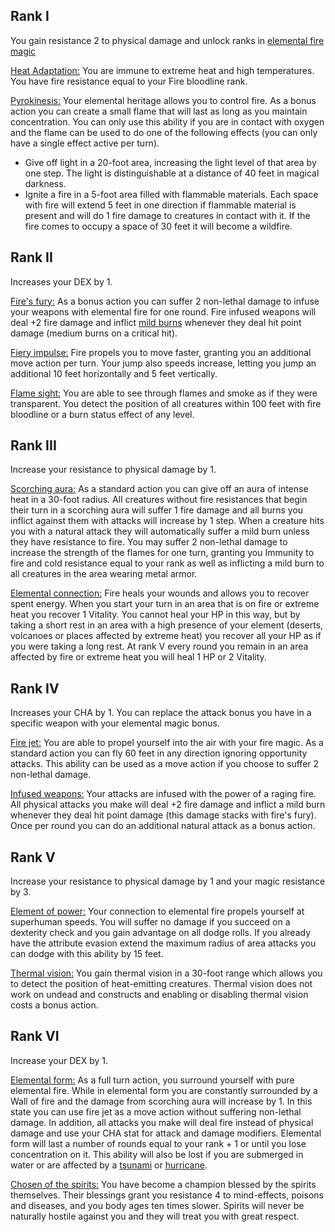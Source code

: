  

## Rank I 

You gain resistance 2 to physical damage and unlock ranks in [elemental fire magic](https://raldamain.com/en/rules/ranks/Elemental%20magic/fire%20magic.html)

<u>Heat Adaptation:</u> You are immune to extreme heat and high temperatures. You have fire resistance equal to your Fire bloodline rank.

<u>Pyrokinesis:</u> Your elemental heritage allows you to control fire. As a bonus action you can create a small flame that will last as long as you maintain concentration. You can only use this ability if you are in contact with oxygen and the flame can be used to do one of the following effects (you can only have a single effect active per turn).

- Give off light in a 20-foot area, increasing the light level of that area by one step. The light is distinguishable at a distance of 40 feet in magical darkness.
- Ignite a fire in a 5-foot area filled with flammable materials. Each space with fire will extend 5 feet in one direction if flammable material is present and will do 1 fire damage to creatures in contact with it. If the fire comes to occupy a space of 30 feet it will become a wildfire.

## Rank II

Increases your DEX by 1.

<u>Fire's fury:</u> As a bonus action you can suffer 2 non-lethal damage to infuse your weapons with elemental fire for one round. Fire infused weapons will deal +2 fire damage and inflict [mild burns](https://raldamain.com/en/rules/main%20rules/status%20effects.html#burned) whenever they deal hit point damage (medium burns on a critical hit). 

<u>Fiery impulse:</u> Fire propels you to move faster, granting you an additional move action per turn. Your jump also speeds increase, letting you jump an additional 10 feet horizontally and 5 feet vertically. 

<u>Flame sight:</u> You are able to see through flames and smoke as if they were transparent. You detect the position of all creatures within 100 feet with fire bloodline or a burn status effect of any level.

## Rank III 

Increase your resistance to physical damage by 1.

<u>Scorching aura:</u> As a standard action you can give off an aura of intense heat in a 30-foot radius. All creatures without fire resistances that begin their turn in a scorching aura will suffer 1 fire damage and all burns you inflict against them with attacks will increase by 1 step. When a creature hits you with a natural attack they will automatically suffer a mild burn unless they have resistance to fire. You may suffer 2 non-lethal damage to increase the strength of the flames for one turn, granting you Immunity to fire and cold resistance equal to your rank as well as inflicting a mild burn to all creatures in the area wearing metal armor.

<u>Elemental connection:</u> Fire heals your wounds and allows you to recover spent energy. When you start your turn in an area that is on fire or extreme heat you recover 1 Vitality. You cannot heal your HP in this way, but by taking a short rest in an area with a high presence of your element (deserts, volcanoes or places affected by extreme heat) you recover all your HP as if you were taking a long rest. At rank V every round you remain in an area affected by fire or extreme heat you will heal 1 HP or 2 Vitality.

## Rank IV

Increases your CHA by 1. You can replace the attack bonus you have in a specific weapon with your elemental magic bonus.

<u>Fire jet:</u> You are able to propel yourself into the air with your fire magic. As a standard action you can fly 60 feet in any direction ignoring opportunity attacks. This ability can be used as a move action if you choose to suffer 2 non-lethal damage.

<u>Infused weapons:</u> Your attacks are infused with the power of a raging fire. All physical attacks you make will deal +2 fire damage and inflict a mild burn whenever they deal hit point damage (this damage stacks with fire's fury). Once per round you can do an additional natural attack as a bonus action.

## Rank V

Increase your resistance to physical damage by 1 and your magic resistance by 3.

<u>Element of power:</u> Your connection to elemental fire propels yourself at superhuman speeds. You will suffer no damage if you succeed on a dexterity check and you gain advantage on all dodge rolls. If you already have the attribute evasion extend the maximum radius of area attacks you can dodge with this ability by 15 feet.

<u>Thermal vision:</u>  You gain thermal vision in a 30-foot range which allows you to detect the position of heat-emitting creatures. Thermal vision does not work on undead and constructs and enabling or disabling thermal vision costs a bonus action. 

## Rank VI 

Increase your DEX by 1.

<u>Elemental form:</u> As a full turn action, you surround yourself with pure elemental fire. While in elemental form you are constantly surrounded by a Wall of fire and the damage from scorching aura will increase by 1. In this state you can use fire jet as a move action without suffering non-lethal damage. In addition, all attacks you make will deal fire instead of physical damage and use your CHA stat for attack and damage modifiers. Elemental form will last a number of rounds equal to your rank + 1 or until you lose concentration on it. This ability will also be lost if you are submerged in water or are affected by a [tsunami](https://raldamain.com/en/rules/ranks/Elemental%20magic/water%20magic.html#rank-v) or [hurricane](https://raldamain.com/en/rules/ranks/Elemental%20magic/air%20magic.html#rank-v).

<u>Chosen of the spirits:</u> You have become a champion blessed by the spirits themselves. Their blessings grant you resistance 4 to mind-effects, poisons and diseases, and you body ages ten times slower. Spirits will never be naturally hostile against you and they will treat you with great respect.